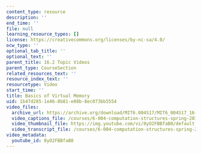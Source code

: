 ```yaml
---
content_type: resource
description: ''
end_time: ''
file: null
learning_resource_types: []
license: https://creativecommons.org/licenses/by-nc-sa/4.0/
ocw_type: ''
optional_tab_title: ''
optional_text: ''
parent_title: 16.2 Topic Videos
parent_type: CourseSection
related_resources_text: ''
resource_index_text: ''
resourcetype: Video
start_time: ''
title: Basics of Virtual Memory
uid: 1b47d285-1e46-8b81-e08b-8ec073bb5554
video_files:
  archive_url: https://archive.org/download/MIT6.004S17/MIT6_004S17_16-02-02_300k.mp4
  video_captions_file: /courses/6-004-computation-structures-spring-2017/7ee104af342e50e19965609eb8fdc807_8yO2FBBfaB0.vtt
  video_thumbnail_file: https://img.youtube.com/vi/8yO2FBBfaB0/default.jpg
  video_transcript_file: /courses/6-004-computation-structures-spring-2017/940dd9428fdbf7553de63d6e38cd8100_8yO2FBBfaB0.pdf
video_metadata:
  youtube_id: 8yO2FBBfaB0
---
```


